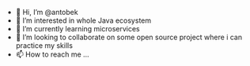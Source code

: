 - 👋 Hi, I’m @antobek
- 👀 I’m interested in whole Java ecosystem
- 🌱 I’m currently learning microservices
- 💞️ I’m looking to collaborate on some open source project where i can practice my skills
- 📫 How to reach me ...

<!---
antobek/antobek is a ✨ special ✨ repository because its `README.md` (this file) appears on your GitHub profile.
You can click the Preview link to take a look at your changes.
--->
